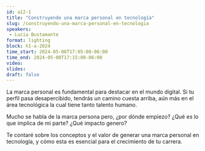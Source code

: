 ```yaml
---
id: a12-1
title: "Construyendo una marca personal en tecnología"
slug: /construyendo-una-marca-personal-en-tecnologia
speakers:
 - Lucia Bustamante
format: lighting
block: h1-a-2024
time_start: 2024-05-08T17:05:00-06:00
time_end: 2024-05-08T17:15:00-06:00
video:
slides:
draft: false
---
```


La marca personal es fundamental para destacar en el mundo digital. Si tu perfil pasa desapercibido, tendrás un camino cuesta arriba, aún más en el área tecnológica la cual tiene tanto talento humano.

Mucho se habla de la marca persona pero, ¿por dónde empiezo? ¿Qué es lo que implica de mi parte? ¿Qué impacto genero?

Te contaré sobre los conceptos y el valor de generar una marca personal en tecnología, y cómo esta es esencial para el crecimiento de tu carrera.